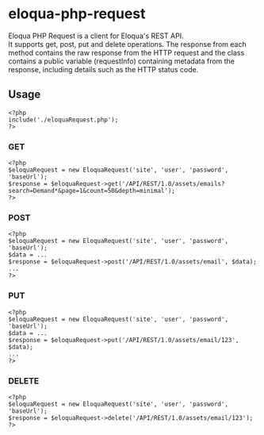 eloqua-php-request
==================

Eloqua PHP Request is a client for Eloqua's REST API.  
It supports get, post, put and delete operations. The response from each method contains the raw response
from the HTTP request and the class contains a public variable (requestInfo) containing metadata from the
response, including details such as the HTTP status code.

## Usage
	<?php
	include('./eloquaRequest.php');
    ?>
    
### GET
	<?php
	$eloquaRequest = new EloquaRequest('site', 'user', 'password', 'baseUrl');
	$response = $eloquaRequest->get('/API/REST/1.0/assets/emails?search=Demand*&page=1&count=50&depth=minimal');
	?>

### POST
	<?php
	$eloquaRequest = new EloquaRequest('site', 'user', 'password', 'baseUrl');	
	$data = ...
	$response = $eloquaRequest->post('/API/REST/1.0/assets/email', $data);
	...
	?>

### PUT
	<?php
	$eloquaRequest = new EloquaRequest('site', 'user', 'password', 'baseUrl');
	$data = ...
	$response = $eloquaRequest->put('/API/REST/1.0/assets/email/123', $data);
	...
	?>

### DELETE
	<?php
	$eloquaRequest = new EloquaRequest('site', 'user', 'password', 'baseUrl');
	$response = $eloquaRequest->delete('/API/REST/1.0/assets/email/123');
	?>

	
